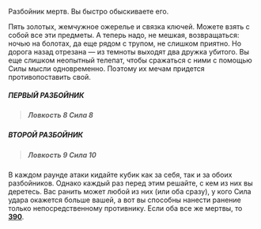 Разбойник мертв. Вы быстро обыскиваете его.

Пять золотых, жемчужное ожерелье и связка ключей. Можете взять с собой все эти предметы. А теперь надо, не мешкая, возвращаться: ночью на болотах, да еще рядом с трупом, не слишком приятно. Но дорога назад отрезана — из темноты выходят два дружка убитого. Вы еще слишком неопытный телепат, чтобы сражаться с ними с помощью Силы мысли одновременно. Поэтому их мечам придется противопоставить свой.

##### ПЕРВЫЙ РАЗБОЙНИК

> ##### Ловкость 8 Сила 8

##### ВТОРОЙ РАЗБОЙНИК

> ##### Ловкость 9 Сила 10

В каждом раунде атаки кидайте кубик как за себя, так и за обоих разбойников. Однако каждый раз перед этим решайте, с кем из них вы деретесь. Вас ранить может любой из них (или оба сразу), у кого Сила удара окажется больше вашей, а вот вы способны нанести ранение только непосредственному противнику. Если оба все же мертвы, то [**390**](#n_390).

